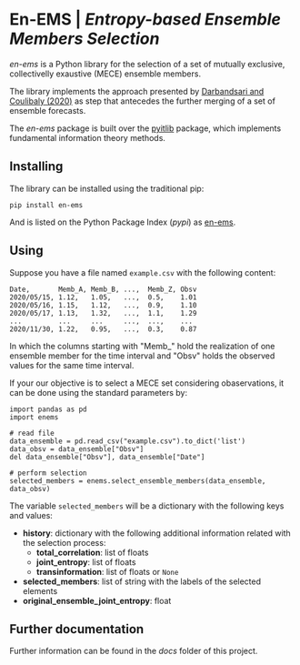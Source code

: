 # En-EMS | *Entropy-based Ensemble Members Selection*

*en-ems* is a Python library for the selection of a set of mutually exclusive, collectivelly exaustive (MECE) ensemble members.

The library implements the approach presented by [Darbandsari and Coulibaly (2020)](http://doi.org/https://doi.org/10.1016/j.jhydrol.2020.125577) as step that antecedes the further merging of a set of ensemble forecasts.

The *en-ems* package is built over the [pyitlib](https://pypi.org/project/pyitlib/) package, which implements fundamental information theory methods.


## Installing

The library can be installed using the traditional pip:

    pip install en-ems

And is listed on the Python Package Index (*pypi*) as [en-ems](https://pypi.org/project/en-ems/).


## Using

Suppose you have a file named ```example.csv``` with the following content:

```
Date,       Memb_A, Memb_B, ...,  Memb_Z, Obsv
2020/05/15, 1.12,   1.05,   ...,  0.5,    1.01
2020/05/16, 1.15,   1.12,   ...,  0.9,    1.10
2020/05/17, 1.13,   1.32,   ...,  1.1,    1.29
...         ...     ...     ...,  ...,    ...
2020/11/30, 1.22,   0.95,   ...,  0.3,    0.87
```

In which the columns starting with "Memb_" hold the realization of one ensemble member for the time interval and "Obsv" holds the observed values for the same time interval.

If your our objective is to select a MECE set considering obaservations, it can be done using the standard parameters by:

```
import pandas as pd
import enems

# read file
data_ensemble = pd.read_csv("example.csv").to_dict('list')
data_obsv = data_ensemble["Obsv"]
del data_ensemble["Obsv"], data_ensemble["Date"]

# perform selection
selected_members = enems.select_ensemble_members(data_ensemble, data_obsv)
```

The variable ```selected_members``` will be a dictionary with the following keys and values:

- **history**: dictionary with the following additional information related with the selection process:
	- **total_correlation**: list of floats
	- **joint_entropy**: list of floats
	- **transinformation**: list of floats or ```None```
- **selected_members**: list of string with the labels of the selected elements
- **original_ensemble_joint_entropy**: float


## Further documentation

Further information can be found in the *docs* folder of this project.
